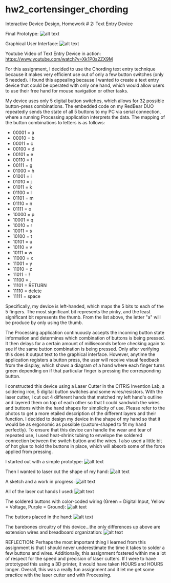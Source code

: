 # hw2_cortensinger_chording
Interactive Device Design, Homework # 2: Text Entry Device

Final Prototype:
![alt text](https://github.com/cortensinger/hw2_cortensinger_chording/blob/master/final.JPG)

Graphical User Interface:
![alt text](https://github.com/cortensinger/hw2_cortensinger_chording/blob/master/helloworld.png)

Youtube Video of Text Entry Device in action: https://www.youtube.com/watch?v=Xk1P0s2ZX9M

For this assignment, I decided to use the Chording text entry technique because it makes very efficient use out of only a few button switches (only 5 needed). I found this appealing because I wanted to create a text entry device that could be operated with only one hand, which would allow users to use their free hand for mouse navigation or other tasks.

My device uses only 5 digital button switches, which allows for 32 possible button-press combinations. The embedded code on my RedBear DUO repeatedly sends the state of all 5 buttons to my PC via serial connection, where a running Processing application interprets the data. The mapping of the button combinations to letters is as follows:
- 00001 = a
- 00010 = b
- 00011 = c
- 00100 = d
- 00101 = e
- 00110 = f
- 00111 = g
- 01000 = h
- 01001 = i
- 01010 = j
- 01011 = k
- 01100 = l
- 01101 = m
- 01110 = n
- 01111 = o
- 10000 = p
- 10001 = q
- 10010 = r
- 10011 = s
- 10100 = t
- 10101 = u
- 10110 = v
- 10111 = w
- 11000 = x
- 11001 = y
- 11010 = z
- 11011 = !
- 11100 = ,
- 11101 = RETURN
- 11110 = delete
- 11111 = space

Specifically, my device is left-handed, which maps the 5 bits to each of the 5 fingers. The most significant bit represents the pinky, and the least significant bit represents the thumb. From the list above, the letter "a" will be produce by only using the thumb.

The Processing application continuously accepts the incoming button state information and determines which combination of buttons is being pressed. It then delays for a certain amount of milliseconds before checking again to see if the same button combination is being pressed. Only after verifying this does it output text to the graphical interface. However, anytime the application registers a button press, the user will receive visual feedback from the display, which shows a diagram of a hand where each finger turns green depending on if that particular finger is pressing the corresponding button.

I constructed this device using a Laser Cutter in the CITRIS Invention Lab, a soldering iron, 5 digital button switches and some wires/resistors. With the laser cutter, I cut out 4 different hands that matched my left hand's outline and layered them on top of each other so that I could sandwich the wires and buttons within the hand shapes for simplicity of use. Please refer to the photos to get a more etailed description of the different layers and their function. I decided to design my device in the shape of my hand so that it would be as ergonomic as possible (custom-shaped to fit my hand perfectly). To ensure that this device can handle the wear and tear of repeated use, I used heat-shrink tubing to envelope the soldered connection between the switch button and the wires. I also used a little bit of hot glue to hold the buttons in place, which will absorb some of the force applied from pressing.

I started out with a simple prototype:
![alt text](https://github.com/cortensinger/hw2_cortensinger_chording/blob/master/prototype.JPG)

Then I wanted to laser cut the shape of my hand:
![alt text](https://github.com/cortensinger/hw2_cortensinger_chording/blob/master/myhand.JPG)

A sketch and a work in progress:
![alt text](https://github.com/cortensinger/hw2_cortensinger_chording/blob/master/design.JPG)

All of the laser cut hands I used:
![alt text](https://github.com/cortensinger/hw2_cortensinger_chording/blob/master/layers.JPG)

The soldered buttons with color-coded wiring (Green = Digital Input, Yellow = Voltage, Purple = Ground):
![alt text](https://github.com/cortensinger/hw2_cortensinger_chording/blob/master/buttons.JPG)

The buttons placed in the hand:
![alt text](https://github.com/cortensinger/hw2_cortensinger_chording/blob/master/lines.JPG)

The barebones circuitry of this device...the only differences up above are extension wires and breadboard organization:
![alt text](https://github.com/cortensinger/hw2_cortensinger_chording/blob/master/fritz.png)


REFLECTION: Perhaps the most important thing I learned from this assignment is that I should never underestimate the time it takes to solder a few buttons and wires. Additionally, this assignment fostered within me a lot of respect for the speed and precision of laser cutters. If I were to have prototyped this using a 3D printer, it would have taken HOURS and HOURS longer. Overall, this was a really fun assignment and it let me get some practice with the laser cutter and with Processing.
